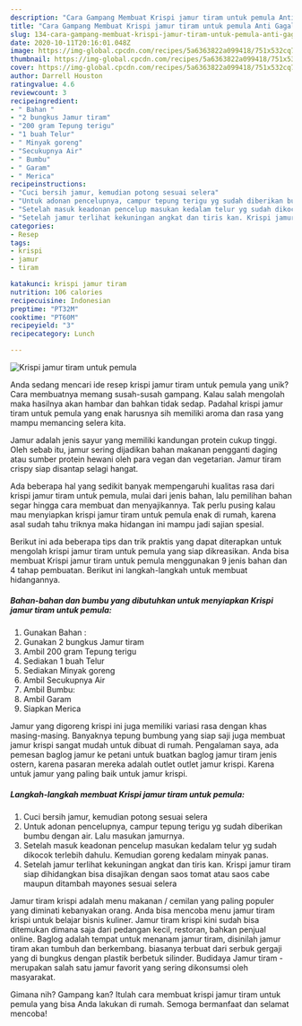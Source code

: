 ```yaml
---
description: "Cara Gampang Membuat Krispi jamur tiram untuk pemula Anti Gagal"
title: "Cara Gampang Membuat Krispi jamur tiram untuk pemula Anti Gagal"
slug: 134-cara-gampang-membuat-krispi-jamur-tiram-untuk-pemula-anti-gagal
date: 2020-10-11T20:16:01.048Z
image: https://img-global.cpcdn.com/recipes/5a6363822a099418/751x532cq70/krispi-jamur-tiram-untuk-pemula-foto-resep-utama.jpg
thumbnail: https://img-global.cpcdn.com/recipes/5a6363822a099418/751x532cq70/krispi-jamur-tiram-untuk-pemula-foto-resep-utama.jpg
cover: https://img-global.cpcdn.com/recipes/5a6363822a099418/751x532cq70/krispi-jamur-tiram-untuk-pemula-foto-resep-utama.jpg
author: Darrell Houston
ratingvalue: 4.6
reviewcount: 3
recipeingredient:
- " Bahan "
- "2 bungkus Jamur tiram"
- "200 gram Tepung terigu"
- "1 buah Telur"
- " Minyak goreng"
- "Secukupnya Air"
- " Bumbu"
- " Garam"
- " Merica"
recipeinstructions:
- "Cuci bersih jamur, kemudian potong sesuai selera"
- "Untuk adonan pencelupnya, campur tepung terigu yg sudah diberikan bumbu dengan air. Lalu masukan jamurnya."
- "Setelah masuk keadonan pencelup masukan kedalam telur yg sudah dikocok terlebih dahulu. Kemudian goreng kedalam minyak panas."
- "Setelah jamur terlihat kekuningan angkat dan tiris kan. Krispi jamur tiram siap dihidangkan bisa disajikan dengan saos tomat atau saos cabe maupun ditambah mayones sesuai selera"
categories:
- Resep
tags:
- krispi
- jamur
- tiram

katakunci: krispi jamur tiram 
nutrition: 106 calories
recipecuisine: Indonesian
preptime: "PT32M"
cooktime: "PT60M"
recipeyield: "3"
recipecategory: Lunch

---
```



![Krispi jamur tiram untuk pemula](https://img-global.cpcdn.com/recipes/5a6363822a099418/751x532cq70/krispi-jamur-tiram-untuk-pemula-foto-resep-utama.jpg)

Anda sedang mencari ide resep krispi jamur tiram untuk pemula yang unik? Cara membuatnya memang susah-susah gampang. Kalau salah mengolah maka hasilnya akan hambar dan bahkan tidak sedap. Padahal krispi jamur tiram untuk pemula yang enak harusnya sih memiliki aroma dan rasa yang mampu memancing selera kita.

Jamur adalah jenis sayur yang memiliki kandungan protein cukup tinggi. Oleh sebab itu, jamur sering dijadikan bahan makanan pengganti daging atau sumber protein hewani oleh para vegan dan vegetarian. Jamur tiram crispy siap disantap selagi hangat.

Ada beberapa hal yang sedikit banyak mempengaruhi kualitas rasa dari krispi jamur tiram untuk pemula, mulai dari jenis bahan, lalu pemilihan bahan segar hingga cara membuat dan menyajikannya. Tak perlu pusing kalau mau menyiapkan krispi jamur tiram untuk pemula enak di rumah, karena asal sudah tahu triknya maka hidangan ini mampu jadi sajian spesial.


Berikut ini ada beberapa tips dan trik praktis yang dapat diterapkan untuk mengolah krispi jamur tiram untuk pemula yang siap dikreasikan. Anda bisa membuat Krispi jamur tiram untuk pemula menggunakan 9 jenis bahan dan 4 tahap pembuatan. Berikut ini langkah-langkah untuk membuat hidangannya.

<!--inarticleads1-->

##### Bahan-bahan dan bumbu yang dibutuhkan untuk menyiapkan Krispi jamur tiram untuk pemula:

1. Gunakan  Bahan :
1. Gunakan 2 bungkus Jamur tiram
1. Ambil 200 gram Tepung terigu
1. Sediakan 1 buah Telur
1. Sediakan  Minyak goreng
1. Ambil Secukupnya Air
1. Ambil  Bumbu:
1. Ambil  Garam
1. Siapkan  Merica


Jamur yang digoreng krispi ini juga memiliki variasi rasa dengan khas masing-masing. Banyaknya tepung bumbung yang siap saji juga membuat jamur krispi sangat mudah untuk dibuat di rumah. Pengalaman saya, ada pemesan baglog jamur ke petani untuk buatkan baglog jamur tiram jenis ostern, karena pasaran mereka adalah outlet outlet jamur krispi. Karena untuk jamur yang paling baik untuk jamur krispi. 

<!--inarticleads2-->

##### Langkah-langkah membuat Krispi jamur tiram untuk pemula:

1. Cuci bersih jamur, kemudian potong sesuai selera
1. Untuk adonan pencelupnya, campur tepung terigu yg sudah diberikan bumbu dengan air. Lalu masukan jamurnya.
1. Setelah masuk keadonan pencelup masukan kedalam telur yg sudah dikocok terlebih dahulu. Kemudian goreng kedalam minyak panas.
1. Setelah jamur terlihat kekuningan angkat dan tiris kan. Krispi jamur tiram siap dihidangkan bisa disajikan dengan saos tomat atau saos cabe maupun ditambah mayones sesuai selera


Jamur tiram krispi adalah menu makanan / cemilan yang paling populer yang diminati kebanyakan orang. Anda bisa mencoba menu jamur tiram krispi untuk belajar bisnis kuliner. Jamur tiram krispi kini sudah bisa ditemukan dimana saja dari pedangan kecil, restoran, bahkan penjual online. Baglog adalah tempat untuk menanam jamur tiram, disinilah jamur tiram akan tumbuh dan berkembang. biasanya terbuat dari serbuk gergaji yang di bungkus dengan plastik berbetuk silinder. Budidaya Jamur tiram - merupakan salah satu jamur favorit yang sering dikonsumsi oleh masyarakat. 

Gimana nih? Gampang kan? Itulah cara membuat krispi jamur tiram untuk pemula yang bisa Anda lakukan di rumah. Semoga bermanfaat dan selamat mencoba!
